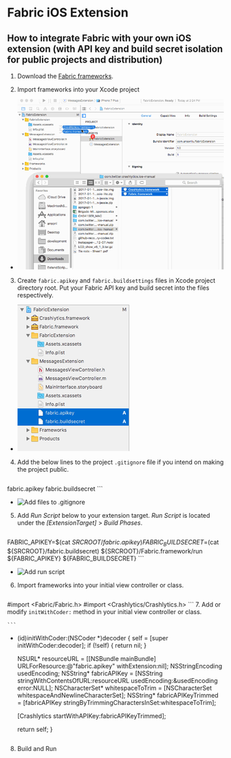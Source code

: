 **Fabric iOS Extension**
===================

How to integrate Fabric with your own iOS extension (with API key and build secret isolation for public projects and distribution)
-------------

1. Download the [Fabric frameworks](https://fabric.io/kits/ios/crashlytics/manual-install).

2. Import frameworks into your Xcode project

  - ![Import frameworks to Xcode project](https://raw.githubusercontent.com/ansonl/fabric-ios-extension/master/assets/import-frameworks.gif)

3. Create `fabric.apikey` and `fabric.buildsettings` files in Xcode project directory root. Put your Fabric API key and build secret into the files respectively.
  - ![Create files](https://raw.githubusercontent.com/ansonl/fabric-ios-extension/master/assets/create-files.png)

4. Add the below lines to the project `.gitignore` file if you intend on making the project public. 
    ```
fabric.apikey
fabric.buildsecret
    ```

  - ![Add files to .gitignore](https://raw.githubusercontent.com/ansonl/fabric-ios-extension/master/assets/add-files-to-gitignore.png)

5. Add *Run Script* below to your extension target. *Run Script* is located under the *[ExtensionTarget]* > *Build Phases*. 

    ```
FABRIC_APIKEY=$(cat ${SRCROOT}/fabric.apikey)
FABRIC_BUILDSECRET=$(cat ${SRCROOT}/fabric.buildsecret)
${SRCROOT}/Fabric.framework/run ${FABRIC_APIKEY} ${FABRIC_BUILDSECRET}
    ```

- ![Add run script](https://raw.githubusercontent.com/ansonl/fabric-ios-extension/master/assets/add-run-script.png)

6. Import frameworks into your initial view controller or class.
    ```
 #import <Fabric/Fabric.h>
 #import <Crashlytics/Crashlytics.h>
    ```
7. Add or modify `initWithCoder:` method in your initial view controller or class.

    ```
- (id)initWithCoder:(NSCoder *)decoder {
    self = [super initWithCoder:decoder];
    if (!self) {
        return nil;
    }
    
    NSURL* resourceURL = [[NSBundle mainBundle] URLForResource:@"fabric.apikey" withExtension:nil];
    NSStringEncoding usedEncoding;
    NSString* fabricAPIKey = [NSString stringWithContentsOfURL:resourceURL usedEncoding:&usedEncoding error:NULL];
    NSCharacterSet* whitespaceToTrim = [NSCharacterSet whitespaceAndNewlineCharacterSet];
    NSString* fabricAPIKeyTrimmed = [fabricAPIKey stringByTrimmingCharactersInSet:whitespaceToTrim];
    
    [Crashlytics startWithAPIKey:fabricAPIKeyTrimmed];
    
    return self;
}
    ```
8. Build and Run